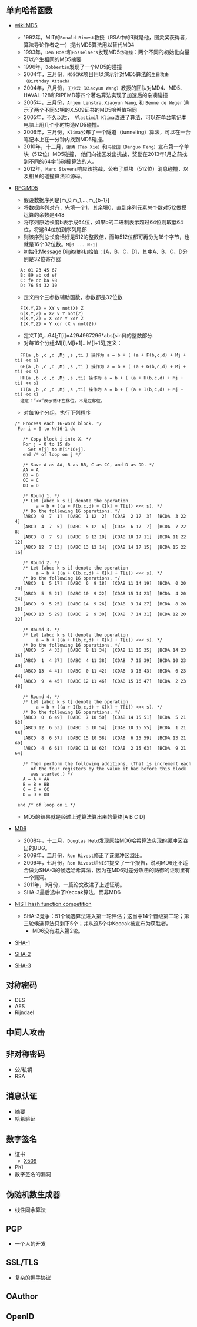 ## 单向哈希函数
- [wiki:MD5](http://en.wikipedia.org/wiki/MD5)
  - 1992年，MIT的`Ronald Rivest`教授（RSA中的R就是他，图灵奖获得者，算法导论作者之一）提出MD5算法用以替代MD4
  - 1993年，`Den Boer`和`Bosselaers`发现MD5`伪碰撞`：两个不同的初始化向量可以产生相同的MD5摘要
  - 1996年，`Dobbertin`发现了一个MD5的碰撞
  - 2004年，三月份，`MD5CRK`项目用以演示针对MD5算法的`生日攻击（Birthday Attach）`
  - 2004年，八月份，`王小云（Xiaoyun Wang）`教授的团队对MD4、MD5、HAVAL-128和RIPEMD等四个著名算法实现了加速后的杂凑碰撞
  - 2005年，三月份，`Arjen Lenstra`, `Xiaoyun Wang`, 和 `Benne de Weger` 演示了两个不同公钥的X.509证书的MD5哈希值相同
  - 2005年，不久以后，` Vlastimil Klima`改进了算法，可以在单台笔记本电脑上用几个小时构造MD5碰撞。
  - 2006年，三月份，`Klima`公布了一个隧道（tunneling）算法，可以在一台笔记本上在一分钟内找到MD5碰撞。 
  - 2010年，十二月，`谢涛（Tao Xie）`和`冯登国（Denguo Feng）`宣布第一个单块（512位）MD5碰撞，
    他们向社区发出挑战，奖励在2013年1月之前找到不同的64字节碰撞算法的人。
  - 2012年，`Marc Stevens`响应该挑战，公布了单块（512位）消息碰撞，以及相关的碰撞算法和源码。

- [RFC:MD5](http://tools.ietf.org/html/rfc1321)
  - 假设数据序列是[m_0,m_1,...,m_{b-1}]
  - 将数据序列对齐，先填一个1，其余填0，直到序列元素总个数对512做模运算的余数是448
  - 将序列原始长度b表示成64位，如果b的二进制表示超过64位则取低64位，将这64位加到序列尾部
  - 则该序列总长度恰好是512的整数倍，而每512位都可再分为16个字节，也就是16个32位数。`M[0 ... N-1]`
  - 初始化Message Digital的初始值：[A，B，C，D]，其中A、B、C、D分别是32位寄存器
  ```
	A: 01 23 45 67
	B: 89 ab cd ef
	C: fe dc ba 98
	D: 76 54 32 10
  ```
   - 定义四个三参数辅助函数，参数都是32位数
  ```
	F(X,Y,Z) = XY v not(X) Z
	G(X,Y,Z) = XZ v Y not(Z)
	H(X,Y,Z) = X xor Y xor Z
	I(X,Y,Z) = Y xor (X v not(Z))
  ``` 
  - 定义T[0,...64];T[i]=4294967296*abs(sin(i)的整数部分.
  - 对每16个分组:M[i],M[i+1]...M[i+15],定义：
  ```
	FF(a ,b ,c ,d ,Mj ,s ,ti ) 操作为 a = b + ( (a + F(b,c,d) + Mj + ti) << s)
	GG(a ,b ,c ,d ,Mj ,s ,ti ) 操作为 a = b + ( (a + G(b,c,d) + Mj + ti) << s)
	HH(a ,b ,c ,d ,Mj ,s ,ti) 操作为 a = b + ( (a + H(b,c,d) + Mj + ti) << s)
	II(a ,b ,c ,d ,Mj ,s ,ti) 操作为 a = b + ( (a + I(b,c,d) + Mj + ti) << s)
	注意：“<<”表示循环左移位，不是左移位。
  ```
  - 对每16个分组，执行下列程序
  ```
  /* Process each 16-word block. */
   For i = 0 to N/16-1 do

     /* Copy block i into X. */
     For j = 0 to 15 do
       Set X[j] to M[i*16+j].
     end /* of loop on j */

     /* Save A as AA, B as BB, C as CC, and D as DD. */
     AA = A
     BB = B
     CC = C
     DD = D

     /* Round 1. */
     /* Let [abcd k s i] denote the operation
          a = b + ((a + F(b,c,d) + X[k] + T[i]) <<< s). */
     /* Do the following 16 operations. */
     [ABCD  0  7  1]  [DABC  1 12  2]  [CDAB  2 17  3]  [BCDA  3 22  4]
     [ABCD  4  7  5]  [DABC  5 12  6]  [CDAB  6 17  7]  [BCDA  7 22  8]
     [ABCD  8  7  9]  [DABC  9 12 10]  [CDAB 10 17 11]  [BCDA 11 22 12]
     [ABCD 12  7 13]  [DABC 13 12 14]  [CDAB 14 17 15]  [BCDA 15 22 16]

     /* Round 2. */
     /* Let [abcd k s i] denote the operation
          a = b + ((a + G(b,c,d) + X[k] + T[i]) <<< s). */
     /* Do the following 16 operations. */
     [ABCD  1  5 17]  [DABC  6  9 18]  [CDAB 11 14 19]  [BCDA  0 20 20]
     [ABCD  5  5 21]  [DABC 10  9 22]  [CDAB 15 14 23]  [BCDA  4 20 24]
     [ABCD  9  5 25]  [DABC 14  9 26]  [CDAB  3 14 27]  [BCDA  8 20 28]
     [ABCD 13  5 29]  [DABC  2  9 30]  [CDAB  7 14 31]  [BCDA 12 20 32]

     /* Round 3. */
     /* Let [abcd k s t] denote the operation
          a = b + ((a + H(b,c,d) + X[k] + T[i]) <<< s). */
     /* Do the following 16 operations. */
     [ABCD  5  4 33]  [DABC  8 11 34]  [CDAB 11 16 35]  [BCDA 14 23 36]
     [ABCD  1  4 37]  [DABC  4 11 38]  [CDAB  7 16 39]  [BCDA 10 23 40]
     [ABCD 13  4 41]  [DABC  0 11 42]  [CDAB  3 16 43]  [BCDA  6 23 44]
     [ABCD  9  4 45]  [DABC 12 11 46]  [CDAB 15 16 47]  [BCDA  2 23 48]

     /* Round 4. */
     /* Let [abcd k s t] denote the operation
          a = b + ((a + I(b,c,d) + X[k] + T[i]) <<< s). */
     /* Do the following 16 operations. */
     [ABCD  0  6 49]  [DABC  7 10 50]  [CDAB 14 15 51]  [BCDA  5 21 52]
     [ABCD 12  6 53]  [DABC  3 10 54]  [CDAB 10 15 55]  [BCDA  1 21 56]
     [ABCD  8  6 57]  [DABC 15 10 58]  [CDAB  6 15 59]  [BCDA 13 21 60]
     [ABCD  4  6 61]  [DABC 11 10 62]  [CDAB  2 15 63]  [BCDA  9 21 64]

     /* Then perform the following additions. (That is increment each
        of the four registers by the value it had before this block
        was started.) */
     A = A + AA
     B = B + BB
     C = C + CC
     D = D + DD

   end /* of loop on i */
  ```
  - MD5的结果就是经过上述算法算出来的最终[A B C D]
 
- [MD6](http://en.wikipedia.org/wiki/MD6)
  - 2008年，十二月，`Douglas Held`发现原始MD6哈希算法实现的缓冲区溢出的BUG。
  - 2009年，二月份，`Ron Rivest`修正了该缓冲区溢出。
  - 2009年，七月份，`Ron Rivest`给`NIST`提交了一个报告，说明MD6还不适合做为SHA-3的候选哈希算法，因为在MD6对差分攻击的防御的证明里有一个漏洞。
  - 2011年，9月份，一篇论文改进了上述证明。
  - SHA-3最后选中了Keccak算法，而非MD6
- [NIST hash function competition](http://en.wikipedia.org/wiki/NIST_hash_function_competition)
  - SHA-3竞争：51个候选算法进入第一轮评估；这当中14个晋级第二轮；第三轮候选算法只剩下5个；并从这5个中Keccak被宣布为获胜者。
    - MD6没有进入第2轮。
- [SHA-1](http://en.wikipedia.org/wiki/SHA-1)
- [SHA-2](http://en.wikipedia.org/wiki/SHA-2)
- [SHA-3](http://en.wikipedia.org/wiki/SHA-3)

## 对称密码
- DES
- AES
- Rijndael

## 中间人攻击

## 非对称密码
- 公/私钥
- RSA

## 消息认证
- 摘要
- 哈希验证

## 数字签名
- 证书
    - [X509](https://www.bearssl.org/x509.html)
- PKI
- 数字签名的漏洞

## 伪随机数生成器
- 线性同余算法

## PGP
- 一个人的开发

## SSL/TLS
- 复杂的握手协议

## OAuthor

## OpenID